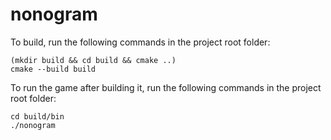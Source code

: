 # nonogram
 
To build, run the following commands in the project root folder:
```
(mkdir build && cd build && cmake ..)
cmake --build build
```

To run the game after building it, run the following commands in the project root folder:
```
cd build/bin
./nonogram
```